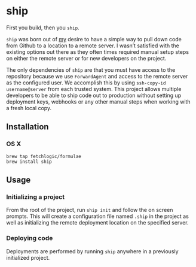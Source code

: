 # ship

First you build, then you `ship`.

`ship` was born out of [my][joshtronic] desire to have a simple way to pull
down code from Github to a location to a remote server. I wasn’t satisfied with
the existing options out there as they often times required manual setup steps
on either the remote server or for new developers on the project.

The only dependencies of `ship` are that you must have access to the repository
because we use `ForwardAgent` and access to the remote server as the configured
user. We accomplish this by using `ssh-copy-id username@server` from each
trusted system. This project allows multiple developers to be able to ship code
out to production without setting up deployment keys, webhooks or any other
manual steps when working with a fresh local copy.

## Installation

### OS X

```shell
brew tap fetchlogic/formulae
brew install ship
```

## Usage

### Initializing a project

From the root of the project, run `ship init` and follow the on screen prompts.
This will create a configuration file named `.ship` in the project as well as
initializing the remote deployment location on the specified server.

### Deploying code

Deployments are performed by running `ship` anywhere in a previously
initialized project.

[joshtronic]: http://joshtronic.com
